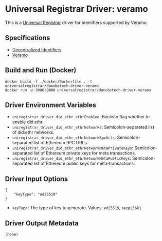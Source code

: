 # Universal Registrar Driver: veramo

This is a [Universal Registrar](https://github.com/decentralized-identity/universal-registrar/) driver for identifiers supported by Veramo.

## Specifications

* [Decentralized Identifiers](https://w3c.github.io/did-core/)
* [Veramo](https://veramo.io/docs/)

## Build and Run (Docker)

```
docker build -f ./docker/Dockerfile . -t universalregistrar/danubetech-driver-veramo
docker run -p 9080:9080 universalregistrar/danubetech-driver-veramo
```

## Driver Environment Variables

* `uniregistrar_driver_did_ethr_ethrEnabled`: Boolean flag whether to enable did:ethr.
* `uniregistrar_driver_did_ethr_ethrNetworks`: Semicolon-separated list of did:ethr networks.
* `uniregistrar_driver_did_ethr_ethrNetworkRpcUrls`: Semicolon-separated list of Ethereum RPC URLs.
* `uniregistrar_driver_did_ethr_ethrNetworkMetaPrivateKeys`: Semicolon-separated list of Ethereum private keys for meta transactions.
* `uniregistrar_driver_did_ethr_ethrNetworkMetaPublicKeys`: Semicolon-separated list of Ethereum public keys for meta-transactions.

## Driver Input Options

```
{
    "keyType": "ed25519"
}
```

* `keyType`: The type of key to generate. Values: `ed25519`, `secp256k1`

## Driver Output Metadata

```
(none)
```
